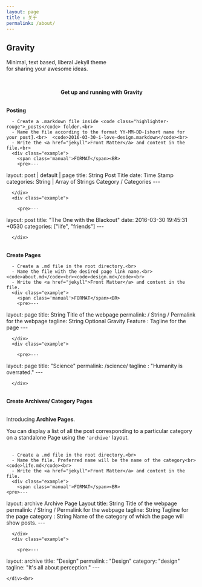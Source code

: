 ```yaml
---
layout: page
title : 关于
permalink: /about/
---
```


<h2>Gravity</h2>
<p>Minimal, text based, liberal Jekyll theme<br>for sharing your awesome ideas.</p>
<br>
<center><p ><strong><span class="manual">Get up and running with</span> Gravity</strong></p></center>
<br>
<div class="manual-post">
  <div class="manual manual-title">
  <strong>Posting</strong>
  </div>
<p>  <div class="manual-content">

```
  - Create a .markdown file inside <code class="highlighter-rouge">_posts</code> folder.<br>
  - Name the file according to the format YY-MM-DD-[short name for your post].<br>  <code>2016-03-30-i-love-design.markdown</code><br>
  - Write the <a href="jekyll">Front Matter</a> and content in the file.<br>
  <div class="example">
    <span class='manual'>FORMAT</span><BR>
    <pre>---
```

layout: post | default | page
title:  String<span class="hint"> Post Title</span>
date:   Time Stamp
categories: String | Array of Strings<span class="hint"> Category / Categories </span>
\---</pre>

```
  </div>
  <div class="example">

    <pre>---
```

layout: post
title:  "The One with the Blackout"
date:   2016-03-30 19:45:31 +0530
categories: ["life", "friends"]
\---</pre>

```
  </div>
```

  </div>
</p>
</div>
<br>
<div class="manual-post">
  <div class="manual manual-title">
  <strong>Create Pages</strong>
  </div>
<p>  <div class="manual-content">

```
  - Create a .md file in the root directory.<br>
  - Name the file with the desired page link name.<br>  <code>about.md</code><br><code>design.md</code><br>
  - Write the <a href="jekyll">Front Matter</a> and content in the file.
  <div class="example">
    <span class='manual'>FORMAT</span><BR>
    <pre>---
```

layout: page
title: String <span class="hint">Title of the webpage</span>
permalink: / String / <span class="hint">Permalink for the webpage</span>
tagline: String <span class="hint">Optional Gravity Feature : Tagline for the page</span>
\---</pre>

```
  </div>
  <div class="example">

    <pre>---
```

layout: page
title:  "Science"
permalink:   /science/
tagline : "Humanity is overrated."
\---</pre>

```
  </div>
```

  </div>
</p>
</div>
<br>
<div class="manual-post">
  <div class="manual manual-title">
  <strong>Create Archives/ Category Pages</strong><br>
</div><br>
<div class="archiveIntro">
  <p>
    Introducing <strong>Archive Pages</strong>.<br></p>
  <span class="archive-intro">  You can display a list of all the post corresponding to a particular category on a standalone Page using the <code>'archive'</code> layout.
</span>
</div>
<br>

<p>  <div class="manual-content">

```
  - Create a .md file in the root directory.<br>
  - Name the file. Preferred name will be the name of the category<br>  <code>life.md</code><br>
  - Write the <a href="jekyll">Front Matter</a> and content in the file.
  <div class="example">
    <span class='manual'>FORMAT</span><BR>
<pre>---
```

layout: archive<span class="hint"> Archive Page Layout</span>
title: String <span class="hint">Title of the webpage</span>
permalink: / String / <span class="hint">Permalink for the webpage</span>
tagline: String <span class="hint"> Tagline for the page</span>
category : String <span class="hint"> Name of the category of which the page will show posts.</span>
\---</pre>

```
  </div>
  <div class="example">

    <pre>---
```

layout: archive
title:  "Design"
permalink : "Design"
category: "design"
tagline: "It's all about perception."
\---</pre>

```
</div><br>
```

  </div>
</p>
</div>

